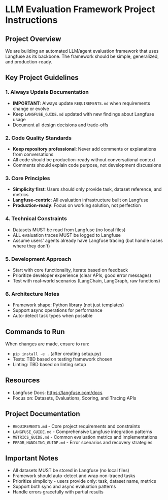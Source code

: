 # LLM Evaluation Framework Project Instructions

## Project Overview
We are building an automated LLM/agent evaluation framework that uses Langfuse as its backbone. The framework should be simple, generalized, and production-ready.

## Key Project Guidelines

### 1. Always Update Documentation
- **IMPORTANT**: Always update `REQUIREMENTS.md` when requirements change or evolve
- Keep `LANGFUSE_GUIDE.md` updated with new findings about Langfuse usage
- Document all design decisions and trade-offs

### 2. Code Quality Standards
- **Keep repository professional**: Never add comments or explanations from conversations
- All code should be production-ready without conversational context
- Comments should explain code purpose, not development discussions

### 3. Core Principles
- **Simplicity first**: Users should only provide task, dataset reference, and metrics
- **Langfuse-centric**: All evaluation infrastructure built on Langfuse
- **Production-ready**: Focus on working solution, not perfection

### 4. Technical Constraints
- Datasets MUST be read from Langfuse (no local files)
- ALL evaluation traces MUST be logged to Langfuse
- Assume users' agents already have Langfuse tracing (but handle cases where they don't)

### 5. Development Approach
- Start with core functionality, iterate based on feedback
- Prioritize developer experience (clear APIs, good error messages)
- Test with real-world scenarios (LangChain, LangGraph, raw functions)

### 6. Architecture Notes
- Framework shape: Python library (not just templates)
- Support async operations for performance
- Auto-detect task types when possible

## Commands to Run
When changes are made, ensure to run:
- `pip install -e .` (after creating setup.py)
- Tests: TBD based on testing framework chosen
- Linting: TBD based on linting setup


## Resources
- Langfuse Docs: https://langfuse.com/docs
- Focus on: Datasets, Evaluations, Scoring, and Tracing APIs

## Project Documentation
- `REQUIREMENTS.md` - Core project requirements and constraints
- `LANGFUSE_GUIDE.md` - Comprehensive Langfuse integration patterns
- `METRICS_GUIDE.md` - Common evaluation metrics and implementations
- `ERROR_HANDLING_GUIDE.md` - Error scenarios and recovery strategies

## Important Notes
- All datasets MUST be stored in Langfuse (no local files)
- Framework should auto-detect and wrap non-traced tasks
- Prioritize simplicity - users provide only: task, dataset name, metrics
- Support both sync and async evaluation patterns
- Handle errors gracefully with partial results